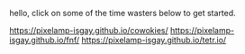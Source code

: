 hello, click on some of the time wasters below to get started.

https://pixelamp-isgay.github.io/cowokies/
https://pixelamp-isgay.github.io/fnf/
https://pixelamp-isgay.github.io/tetr.io/
